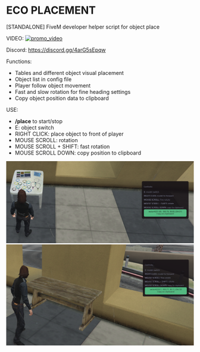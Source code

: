 # ECO PLACEMENT
[STANDALONE] FiveM developer helper script for object place

VIDEO:
[![promo_video](https://img.youtube.com/vi/m5E3BEac4Gc/0.jpg)](https://youtu.be/m5E3BEac4Gc)

Discord: https://discord.gg/4arG5sEpqw

Functions:
 - Tables and different object visual placement
 - Object list in config file
 - Player follow object movement
 - Fast and slow rotation for fine heading settings
 - Copy object position data to clipboard
 
USE:
 - **/place** to start/stop
 - E: object switch
 - RIGHT CLICK: place object to front of player
 - MOUSE SCROLL: rotation
 - MOUSE SCROLL + SHIFT: fast rotation
 - MOUSE SCROLL DOWN: copy position to clipboard

![eco_placement1](https://github.com/Ekhion76/eco_placement/blob/main/previews/eco_placement1.png)
![eco_placement2](https://github.com/Ekhion76/eco_placement/blob/main/previews/eco_placement2.png)
